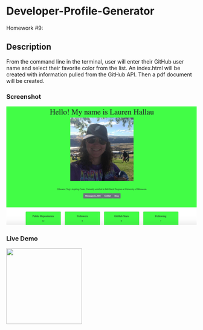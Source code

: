 # Developer-Profile-Generator
Homework #9: 

## Description
From the command line in the terminal, user will enter their GitHub user name and select their favorite color from the list. An index.html will be created with information pulled from the GitHub API. Then a pdf document will be created. 

### Screenshot
![Screenshot](screenshot.png)

### Live Demo
<img src="https://media.giphy.com/media/lp1D2OfAw70MO5yduF/giphy.gif" width="200" height="200" />
